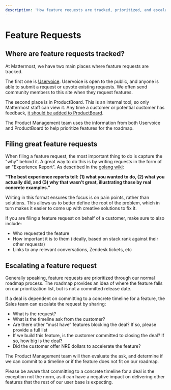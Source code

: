 ```yaml
---
description: 'How feature requests are tracked, prioritized, and escalated.'
---
```


# Feature Requests

## Where are feature requests tracked?

At Mattermost, we have two main places where feature requests are tracked.

The first one is [Uservoice](https://mattermost.uservoice.com/forums/306457-general). Uservoice is open to the public, and anyone is able to submit a request or upvote existing requests. We often send community members to this site when they request features.

The second place is in ProductBoard. This is an internal tool, so only Mattermost staff can view it. Any time a customer or potential customer has feedback, [it should be added to ProductBoard](https://handbook.mattermost.com/operations/research-and-development/product/how-to-guides-for-product/how-to-use-productboard#2b-adding-feedback).

The Product Management team uses the information from both Uservoice and ProductBoard to help prioritize features for the roadmap.

## Filing great feature requests

When filing a feature request, the most important thing to do is capture the "why" behind it. A great way to do this is by writing requests in the form of an "Experience Report". As described in the [golang wiki](https://github.com/golang/go/wiki/ExperienceReports):
  
**"The best experience reports tell: \(1\) what you wanted to do, \(2\) what you actually did, and \(3\) why that wasn’t great, illustrating those by real concrete examples."**

Writing in this format ensures the focus is on pain points, rather than solutions. This allows us to better define the root of the problem, which in turn makes it easier to come up with creative solutions to fix it.

If you are filing a feature request on behalf of a customer, make sure to also include:

* Who requested the feature
* How important it is to them \(ideally, based on stack rank against their other requests\)
* Links to any relevant conversations, Zendesk tickets, etc

## Escalating a feature request

Generally speaking, feature requests are prioritized through our normal roadmap process. The roadmap provides an idea of where the feature falls on our prioritization list, but is not a committed release date.

If a deal is dependent on committing to a concrete timeline for a feature, the Sales team can escalate the request by sharing:

* What is the request?
* What is the timeline ask from the customer?
* Are there other “must have” features blocking the deal? If so, please provide a full list
* If we build this feature, is the customer committed to closing the deal? If so, how big is the deal?
* Did the customer offer NRE dollars to accelerate the feature?

The Product Management team will then evaluate the ask, and determine if we can commit to a timeline or if the feature does not fit on our roadmap.

Please be aware that committing to a concrete timeline for a deal is the exception not the norm, as it can have a negative impact on delivering other features that the rest of our user base is expecting.
